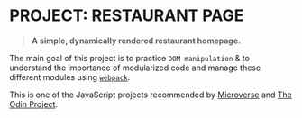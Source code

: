 # PROJECT: RESTAURANT PAGE

>**A simple, dynamically rendered restaurant homepage.**

The main goal of this project is to practice `DOM manipulation` & to understand the importance of modularized code and manage these different modules using [`webpack`](https://webpack.js.org/).

This is one of the JavaScript projects recommended by [Microverse](https://www.microverse.org/) and [The Odin Project](https://www.theodinproject.com/).
